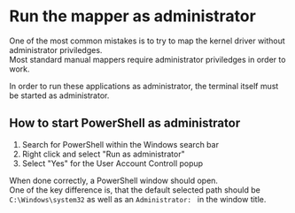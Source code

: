 # Run the mapper as administrator
One of the most common mistakes is to try to map the kernel driver without administrator priviledges.  
Most standard manual mappers require administrator priviledges in order to work.  
  
In order to run these applications as administrator, the terminal itself must be started as administrator.  

## How to start PowerShell as administrator
1. Search for PowerShell within the Windows search bar
2. Right click and select "Run as administrator"
3. Select "Yes" for the User Account Controll popup

When done correctly, a PowerShell window should open.  
One of the key difference is, that the default selected path should be `C:\Windows\system32` as well as an `Administrator: ` in the window title.